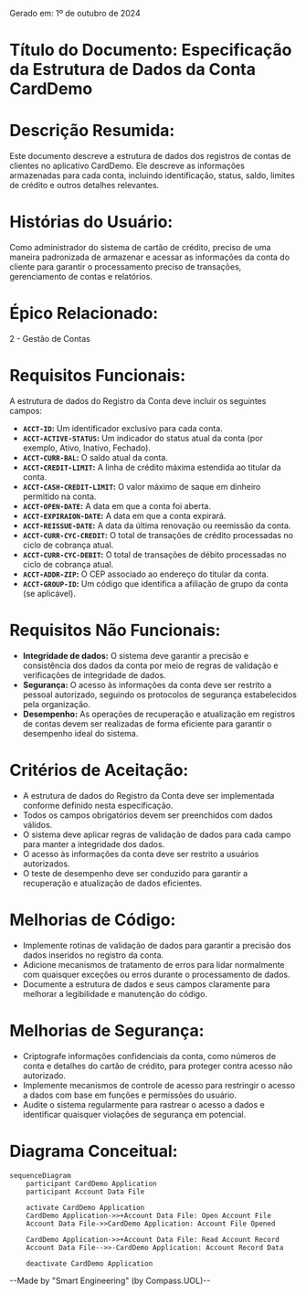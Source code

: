 Gerado em: 1º de outubro de 2024

# **Título do Documento:** Especificação da Estrutura de Dados da Conta CardDemo

# **Descrição Resumida:**

Este documento descreve a estrutura de dados dos registros de contas de clientes no aplicativo CardDemo. Ele descreve as informações armazenadas para cada conta, incluindo identificação, status, saldo, limites de crédito e outros detalhes relevantes.

# **Histórias do Usuário:**

Como administrador do sistema de cartão de crédito, preciso de uma maneira padronizada de armazenar e acessar as informações da conta do cliente para garantir o processamento preciso de transações, gerenciamento de contas e relatórios.

# **Épico Relacionado:**
2 - Gestão de Contas

# **Requisitos Funcionais:**

A estrutura de dados do Registro da Conta deve incluir os seguintes campos:

* **`ACCT-ID`:** Um identificador exclusivo para cada conta.
* **`ACCT-ACTIVE-STATUS`:** Um indicador do status atual da conta (por exemplo, Ativo, Inativo, Fechado).
* **`ACCT-CURR-BAL`:** O saldo atual da conta.
* **`ACCT-CREDIT-LIMIT`:** A linha de crédito máxima estendida ao titular da conta.
* **`ACCT-CASH-CREDIT-LIMIT`:** O valor máximo de saque em dinheiro permitido na conta.
* **`ACCT-OPEN-DATE`:** A data em que a conta foi aberta.
* **`ACCT-EXPIRAION-DATE`:** A data em que a conta expirará.
* **`ACCT-REISSUE-DATE`:** A data da última renovação ou reemissão da conta.
* **`ACCT-CURR-CYC-CREDIT`:** O total de transações de crédito processadas no ciclo de cobrança atual.
* **`ACCT-CURR-CYC-DEBIT`:** O total de transações de débito processadas no ciclo de cobrança atual.
* **`ACCT-ADDR-ZIP`:** O CEP associado ao endereço do titular da conta.
* **`ACCT-GROUP-ID`:** Um código que identifica a afiliação de grupo da conta (se aplicável).

# **Requisitos Não Funcionais:**

* **Integridade de dados:** O sistema deve garantir a precisão e consistência dos dados da conta por meio de regras de validação e verificações de integridade de dados.
* **Segurança:** O acesso às informações da conta deve ser restrito a pessoal autorizado, seguindo os protocolos de segurança estabelecidos pela organização.
* **Desempenho:** As operações de recuperação e atualização em registros de contas devem ser realizadas de forma eficiente para garantir o desempenho ideal do sistema.

# **Critérios de Aceitação:**

* A estrutura de dados do Registro da Conta deve ser implementada conforme definido nesta especificação.
* Todos os campos obrigatórios devem ser preenchidos com dados válidos.
* O sistema deve aplicar regras de validação de dados para cada campo para manter a integridade dos dados.
* O acesso às informações da conta deve ser restrito a usuários autorizados.
* O teste de desempenho deve ser conduzido para garantir a recuperação e atualização de dados eficientes.

# **Melhorias de Código:**

* Implemente rotinas de validação de dados para garantir a precisão dos dados inseridos no registro da conta.
* Adicione mecanismos de tratamento de erros para lidar normalmente com quaisquer exceções ou erros durante o processamento de dados.
* Documente a estrutura de dados e seus campos claramente para melhorar a legibilidade e manutenção do código.

# **Melhorias de Segurança:**

* Criptografe informações confidenciais da conta, como números de conta e detalhes do cartão de crédito, para proteger contra acesso não autorizado.
* Implemente mecanismos de controle de acesso para restringir o acesso a dados com base em funções e permissões do usuário.
* Audite o sistema regularmente para rastrear o acesso a dados e identificar quaisquer violações de segurança em potencial.

# **Diagrama Conceitual:**

```mermaid
sequenceDiagram
    participant CardDemo Application
    participant Account Data File

    activate CardDemo Application
    CardDemo Application->>+Account Data File: Open Account File
    Account Data File->>CardDemo Application: Account File Opened

    CardDemo Application->>+Account Data File: Read Account Record
    Account Data File-->>-CardDemo Application: Account Record Data

    deactivate CardDemo Application
```

--Made by "Smart Engineering" (by Compass.UOL)--